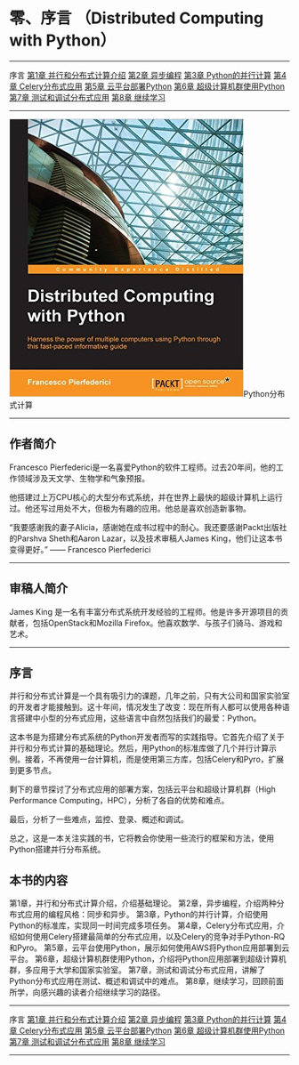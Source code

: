 # 零、序言 （Distributed Computing with Python）

* * *

序言
[第1章 并行和分布式计算介绍](https://www.jianshu.com/p/a8ec42f6cb4e)
[第2章 异步编程](https://www.jianshu.com/p/02893376bfe8)
[第3章 Python的并行计算](https://www.jianshu.com/p/66f47049cc5a)
[第4章 Celery分布式应用](https://www.jianshu.com/p/ee14ed9e4989)
[第5章 云平台部署Python](https://www.jianshu.com/p/84dde3009782)
[第6章 超级计算机群使用Python](https://www.jianshu.com/p/59471509d3d9)
[第7章 测试和调试分布式应用](https://www.jianshu.com/p/c92721ff5f3c)
[第8章 继续学习](https://www.jianshu.com/p/de89c55f8e8a)

* * *

![](img/31879890ae1ea802c9db239987f99b0e.jpg)Python分布式计算

* * *

## 作者简介

Francesco Pierfederici是一名喜爱Python的软件工程师。过去20年间，他的工作领域涉及天文学、生物学和气象预报。

他搭建过上万CPU核心的大型分布式系统，并在世界上最快的超级计算机上运行过。他还写过用处不大，但极为有趣的应用。他总是喜欢创造新事物。

“我要感谢我的妻子Alicia，感谢她在成书过程中的耐心。我还要感谢Packt出版社的Parshva Sheth和Aaron Lazar，以及技术审稿人James King，他们让这本书变得更好。” —— Francesco Pierfederici

* * *

## 审稿人简介

James King 是一名有丰富分布式系统开发经验的工程师。他是许多开源项目的贡献者，包括OpenStack和Mozilla Firefox。他喜欢数学、与孩子们骑马、游戏和艺术。

* * *

## 序言

并行和分布式计算是一个具有吸引力的课题，几年之前，只有大公司和国家实验室的开发者才能接触到。这十年间，情况发生了改变：现在所有人都可以使用各种语言搭建中小型的分布式应用，这些语言中自然包括我们的最爱：Python。

这本书是为搭建分布式系统的Python开发者而写的实践指导。它首先介绍了关于并行和分布式计算的基础理论。然后，用Python的标准库做了几个并行计算示例。接着，不再使用一台计算机，而是使用第三方库，包括Celery和Pyro，扩展到更多节点。

剩下的章节探讨了分布式应用的部署方案，包括云平台和超级计算机群（High Performance Computing，HPC），分析了各自的优势和难点。

最后，分析了一些难点，监控、登录、概述和调试。

总之，这是一本关注实践的书，它将教会你使用一些流行的框架和方法，使用Python搭建并行分布系统。

## 本书的内容

第1章，并行和分布式计算介绍，介绍基础理论。
第2章，异步编程，介绍两种分布式应用的编程风格：同步和异步。
第3章，Python的并行计算，介绍使用Python的标准库，实现同一时间完成多项任务。
第4章，Celery分布式应用，介绍如何使用Celery搭建最简单的分布式应用，以及Celery的竞争对手Python-RQ和Pyro。
第5章，云平台使用Python，展示如何使用AWS将Python应用部署到云平台。
第6章，超级计算机群使用Python，介绍将Python应用部署到超级计算机群，多应用于大学和国家实验室。
第7章，测试和调试分布式应用，讲解了Python分布式应用在测试、概述和调试中的难点。
第8章，继续学习，回顾前面所学，向感兴趣的读者介绍继续学习的路径。

* * *

序言
[第1章 并行和分布式计算介绍](https://www.jianshu.com/p/a8ec42f6cb4e)
[第2章 异步编程](https://www.jianshu.com/p/02893376bfe8)
[第3章 Python的并行计算](https://www.jianshu.com/p/66f47049cc5a)
[第4章 Celery分布式应用](https://www.jianshu.com/p/ee14ed9e4989)
[第5章 云平台部署Python](https://www.jianshu.com/p/84dde3009782)
[第6章 超级计算机群使用Python](https://www.jianshu.com/p/59471509d3d9)
[第7章 测试和调试分布式应用](https://www.jianshu.com/p/c92721ff5f3c)
[第8章 继续学习](https://www.jianshu.com/p/de89c55f8e8a)

* * *